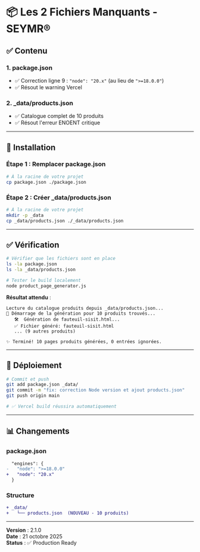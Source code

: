 # 📦 Les 2 Fichiers Manquants - SEYMR®

## ✅ Contenu

### 1. **package.json**
- ✅ Correction ligne 9 : `"node": "20.x"` (au lieu de `">=18.0.0"`)
- ✅ Résout le warning Vercel

### 2. **_data/products.json**
- ✅ Catalogue complet de 10 produits
- ✅ Résout l'erreur ENOENT critique

---

## 🚀 Installation

### Étape 1 : Remplacer package.json

```bash
# À la racine de votre projet
cp package.json ./package.json
```

### Étape 2 : Créer _data/products.json

```bash
# À la racine de votre projet
mkdir -p _data
cp _data/products.json ./_data/products.json
```

---

## ✅ Vérification

```bash
# Vérifier que les fichiers sont en place
ls -la package.json
ls -la _data/products.json

# Tester le build localement
node product_page_generator.js
```

**Résultat attendu** :
```
Lecture du catalogue produits depuis _data/products.json...
🚀 Démarrage de la génération pour 10 produits trouvés...
   🛠️  Génération de fauteuil-sisit.html...
   ✅ Fichier généré: fauteuil-sisit.html
   ... (9 autres produits)

✨ Terminé! 10 pages produits générées, 0 entrées ignorées.
```

---

## 🎯 Déploiement

```bash
# Commit et push
git add package.json _data/
git commit -m "fix: correction Node version et ajout products.json"
git push origin main

# ✅ Vercel build réussira automatiquement
```

---

## 📊 Changements

### package.json
```diff
  "engines": {
-   "node": ">=18.0.0" 
+   "node": "20.x"
  }
```

### Structure
```diff
+ _data/
+   └── products.json  (NOUVEAU - 10 produits)
```

---

**Version** : 2.1.0  
**Date** : 21 octobre 2025  
**Status** : ✅ Production Ready
